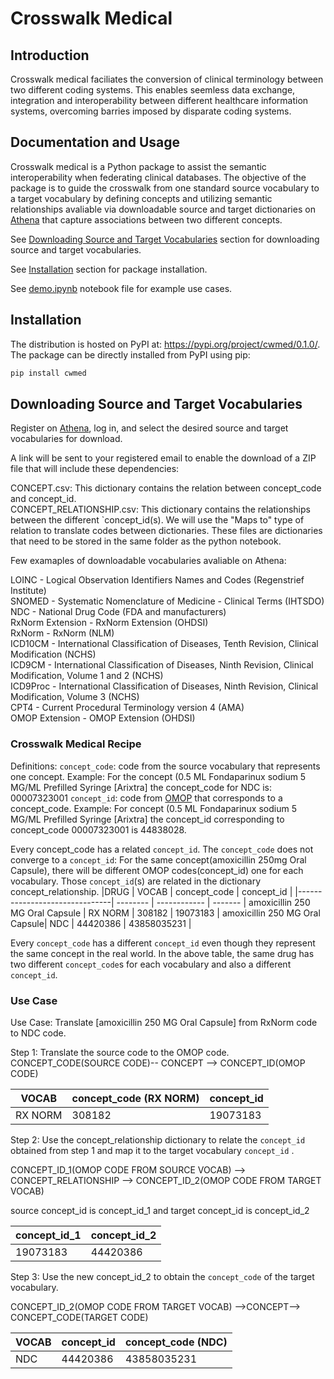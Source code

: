 # Crosswalk Medical

## Introduction

Crosswalk medical faciliates the conversion of clinical terminology between two different coding systems. This enables seemless data exchange, integration and interoperability between different healthcare information systems, overcoming barries imposed by disparate coding systems.

## Documentation and Usage

Crosswalk medical is a Python package to assist the semantic interoperability when federating clinical databases. The objective of the package is to guide the crosswalk from one standard source vocabulary to a target vocabulary by defining concepts and utilizing semantic relationships avaliable via downloadable source and target dictionaries on [Athena](https://athena.ohdsi.org/vocabulary/list) that capture associations between two different concepts.

See [Downloading Source and Target Vocabularies](#download-vocabs) section for downloading source and target vocabularies.

See [Installation](#install) section for package installation.

See [demo.ipynb](https://github.com/MIT-LCP/cwmed/blob/main/demo.ipynb) notebook file for example use cases.

## <a id="install"></a>Installation

The distribution is hosted on PyPI at: https://pypi.org/project/cwmed/0.1.0/. The package can be directly installed from PyPI using pip:

```sh
pip install cwmed
```

## <a id="download-vocabs"></a>Downloading Source and Target Vocabularies

Register on [Athena](https://athena.ohdsi.org/vocabulary/list), log in, and select the desired source and target vocabularies for download.

A link will be sent to your registered email to enable the download of a ZIP file that will include these dependencies:

CONCEPT.csv: This dictionary contains the relation between concept_code and concept_id.<br>
CONCEPT_RELATIONSHIP.csv: This dictionary contains the relationships between the different `concept_id(s). We will use the "Maps to" type of relation to translate codes between dictionaries.
These files are dictionaries that need to be stored in the same folder as the python notebook. 

Few examaples of downloadable vocabularies avaliable on Athena:

LOINC	-	Logical Observation Identifiers Names and Codes (Regenstrief Institute)<br>
SNOMED	-	Systematic Nomenclature of Medicine - Clinical Terms (IHTSDO)<br>
NDC	-	National Drug Code (FDA and manufacturers)<br>
RxNorm Extension	-	RxNorm Extension (OHDSI)<br>
RxNorm	-	RxNorm (NLM)<br>
ICD10CM	-	International Classification of Diseases, Tenth Revision, Clinical Modification (NCHS) <br>
ICD9CM	-	International Classification of Diseases, Ninth Revision, Clinical Modification, Volume 1 and 2 (NCHS)<br>
ICD9Proc	-	International Classification of Diseases, Ninth Revision, Clinical Modification, Volume 3 (NCHS)<br>
CPT4	-	Current Procedural Terminology version 4 (AMA)<br>
OMOP Extension	-	OMOP Extension (OHDSI)<br>

### Crosswalk Medical Recipe

Definitions:
`concept_code`: code from the source vocabulary that represents one concept. 
Example: For the concept  (0.5 ML Fondaparinux sodium 5 MG/ML Prefilled Syringe [Arixtra] the concept_code for NDC is: 00007323001
`concept_id`: code from [OMOP](https://www.ohdsi.org/data-standardization/) that corresponds to a concept_code. 
Example: For concept (0.5 ML Fondaparinux sodium 5 MG/ML Prefilled Syringe [Arixtra] the concept_id corresponding to concept_code 00007323001 is 44838028.

Every concept_code has a related `concept_id`. The `concept_code` does not converge to a `concept_id`: For the same concept(amoxicillin 250mg Oral Capsule), there will be different OMOP codes(concept_id) one for each vocabulary. Those  `concept_id`(s) are related in the dictionary concept_relationship.
|DRUG | VOCAB | concept_code  | concept_id |
 |-------------------------------| -------- | ------------ | ------- |
amoxicillin 250 MG Oral Capsule | RX NORM | 308182      | 19073183 |
 amoxicillin 250 MG Oral Capsule| NDC     | 44420386 | 43858035231 | 
 
 Every `concept_code` has a different `concept_id` even though they represent the same concept in the real world. In the above table, the same drug has two different `concept_code`s for each vocabulary and also a different `concept_id`.


### Use Case

Use Case: Translate [amoxicillin 250 MG Oral Capsule] from RxNorm code to NDC code.

Step 1:
Translate the source code to the OMOP code.
CONCEPT_CODE(SOURCE CODE)--  CONCEPT  --> CONCEPT_ID(OMOP CODE)


| VOCAB | concept_code (RX NORM) | concept_id |
| -------- | ------------ | ------- |
| RX NORM | 308182      | 19073183 |

Step 2:
Use the concept_relationship dictionary to relate the `concept_id` obtained from step 1 and map it to the target vocabulary `concept_id` .

CONCEPT_ID_1(OMOP CODE FROM SOURCE VOCAB) --> CONCEPT_RELATIONSHIP --> CONCEPT_ID_2(OMOP CODE FROM TARGET VOCAB)

source concept_id is concept_id_1 and target concept_id is concept_id_2

| concept_id_1 | concept_id_2 |
| --------- | ---------- |
| 19073183  | 44420386 |

Step 3:
Use the new concept_id_2  to obtain the `concept_code` of the target vocabulary. 

CONCEPT_ID_2(OMOP CODE FROM TARGET VOCAB) -->CONCEPT--> CONCEPT_CODE(TARGET CODE)

| VOCAB | concept_id| concept_code (NDC) | 
| -------- | ------------ | ------- |
| NDC     | 44420386 | 43858035231 | 
